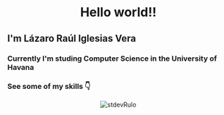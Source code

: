 <h1 align="center">Hello world!!</h1>

## I'm Lázaro Raúl Iglesias Vera

### Currently I'm studing Computer Science in the University of Havana

### See some of my skills 👇</h2>

<p align="center"> <img src="https://cr-skills-chart-widget.azurewebsites.net/api/api?username=stdevRulo" alt="stdevRulo" /> </p>
